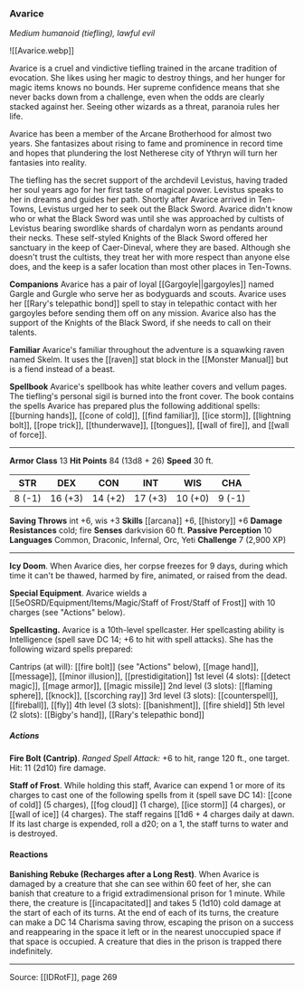 ### Avarice
_Medium humanoid (tiefling), lawful evil_

![[Avarice.webp]]

Avarice is a cruel and vindictive tiefling trained in the arcane tradition of evocation. She likes using her magic to destroy things, and her hunger for magic items knows no bounds. Her supreme confidence means that she never backs down from a challenge, even when the odds are clearly stacked against her. Seeing other wizards as a threat, paranoia rules her life.

Avarice has been a member of the Arcane Brotherhood for almost two years. She fantasizes about rising to fame and prominence in record time and hopes that plundering the lost Netherese city of Ythryn will turn her fantasies into reality.

The tiefling has the secret support of the archdevil Levistus, having traded her soul years ago for her first taste of magical power. Levistus speaks to her in dreams and guides her path. Shortly after Avarice arrived in Ten-Towns, Levistus urged her to seek out the Black Sword. Avarice didn't know who or what the Black Sword was until she was approached by cultists of Levistus bearing swordlike shards of chardalyn worn as pendants around their necks. These self-styled Knights of the Black Sword offered her sanctuary in the keep of Caer-Dineval, where they are based. Although she doesn't trust the cultists, they treat her with more respect than anyone else does, and the keep is a safer location than most other places in Ten-Towns.

**Companions** Avarice has a pair of loyal [[Gargoyle||gargoyles]] named Gargle and Gurgle who serve her as bodyguards and scouts. Avarice uses her [[Rary's telepathic bond]] spell to stay in telepathic contact with her gargoyles before sending them off on any mission. Avarice also has the support of the Knights of the Black Sword, if she needs to call on their talents.


**Familiar** Avarice's familiar throughout the adventure is a squawking raven named Skelm. It uses the [[raven]] stat block in the [[Monster Manual]] but is a fiend instead of a beast.


**Spellbook** Avarice's spellbook has white leather covers and vellum pages. The tiefling's personal sigil is burned into the front cover. The book contains the spells Avarice has prepared plus the following additional spells: [[burning hands]], [[cone of cold]], [[find familiar]], [[ice storm]], [[lightning bolt]], [[rope trick]], [[thunderwave]], [[tongues]], [[wall of fire]], and [[wall of force]].






---

**Armor Class** 13
**Hit Points** 84 (13d8 + 26)
**Speed** 30 ft.

| STR     | DEX     | CON     | INT     | WIS     | CHA     |
|---------|---------|---------|---------|---------|---------|
| 8 (-1) | 16 (+3) | 14 (+2) | 17 (+3) | 10 (+0) | 9 (-1) |

**Saving Throws** int +6, wis +3
**Skills** [[arcana]] +6, [[history]] +6
**Damage Resistances** cold; fire
**Senses** darkvision 60 ft.
**Passive Perception** 10
**Languages** Common, Draconic, Infernal, Orc, Yeti
**Challenge** 7 (2,900 XP)

---

**Icy Doom**. When Avarice dies, her corpse freezes for 9 days, during which time it can't be thawed, harmed by fire, animated, or raised from the dead.

**Special Equipment**. Avarice wields a [[5eOSRD/Equipment/Items/Magic/Staff of Frost/Staff of Frost]] with 10 charges (see "Actions" below).

**Spellcasting.** Avarice is a 10th-level spellcaster. Her spellcasting ability is Intelligence (spell save DC 14; +6 to hit with spell attacks). She has the following wizard spells prepared:

Cantrips (at will): [[fire bolt]] (see "Actions" below), [[mage hand]], [[message]], [[minor illusion]], [[prestidigitation]]
1st level (4 slots): [[detect magic]], [[mage armor]], [[magic missile]]
2nd level (3 slots): [[flaming sphere]], [[knock]], [[scorching ray]]
3rd level (3 slots): [[counterspell]], [[fireball]], [[fly]]
4th level (3 slots): [[banishment]], [[fire shield]]
5th level (2 slots): [[Bigby's hand]], [[Rary's telepathic bond]]

##### Actions
**Fire Bolt (Cantrip)**. _Ranged Spell Attack:_ +6 to hit, range 120 ft., one target. Hit: 11 (2d10) fire damage.

**Staff of Frost**. While holding this staff, Avarice can expend 1 or more of its charges to cast one of the following spells from it (spell save DC 14): [[cone of cold]] (5 charges), [[fog cloud]] (1 charge), [[ice storm]] (4 charges), or [[wall of ice]] (4 charges). The staff regains [[1d6 + 4 charges daily at dawn. If its last charge is expended, roll a d20; on a 1, the staff turns to water and is destroyed.

#### Reactions
**Banishing Rebuke (Recharges after a Long Rest)**. When Avarice is damaged by a creature that she can see within 60 feet of her, she can banish that creature to a frigid extradimensional prison for 1 minute. While there, the creature is [[incapacitated]] and takes 5 (1d10) cold damage at the start of each of its turns. At the end of each of its turns, the creature can make a DC 14 Charisma saving throw, escaping the prison on a success and reappearing in the space it left or in the nearest unoccupied space if that space is occupied. A creature that dies in the prison is trapped there indefinitely.


---

Source: [[IDRotF]], page 269